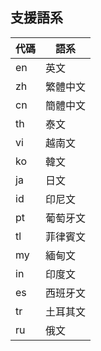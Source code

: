 ## 支援語系

| 代碼 | 語系 |
| --- | --- |
| en | 英文 |
| zh | 繁體中文 |
| cn | 簡體中文 |
| th | 泰文 |
| vi | 越南文 |
| ko | 韓文 |
| ja | 日文 |
| id | 印尼文 |
| pt | 葡萄牙文 |
| tl | 菲律賓文 |
| my | 緬甸文 |
| in | 印度文 |
| es | 西班牙文 |
| tr | 土耳其文 |
| ru | 俄文 |
